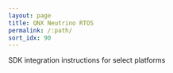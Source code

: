 ```yaml
---
layout: page
title: QNX Neutrino RTOS
permalink: /:path/
sort_idx: 90
---
```


SDK integration instructions for select platforms
